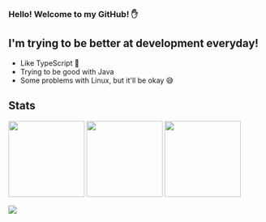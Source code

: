 ### Hello! Welcome to my GitHub! ✋

## I'm trying to be better at development everyday!

 * Like TypeScript 🥰
 * Trying to be good with Java
 * Some problems with Linux, but it'll be okay 😅

## Stats

<img height= "150" src="https://github-readme-stats.vercel.app/api?username=Sportek&theme=tokyonight&show_icons=true&include_all_commits=true&count_private=true" />
<img height= "150" src="https://github-readme-streak-stats.herokuapp.com/?user=Sportek&theme=tokyonight" />
<img height= "150" src="https://github-readme-stats.vercel.app/api/top-langs/?username=Sportek&layout=compact&theme=tokyonight"/>


![](https://visitor-badge.glitch.me/badge?page_id=alexmdz77.alexmdz77&style=flat-square&color=0088cc)
